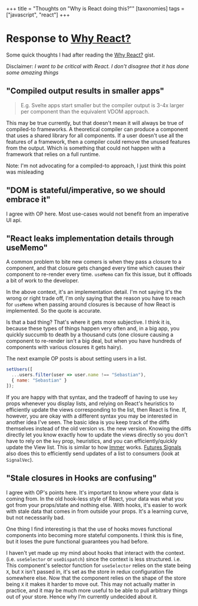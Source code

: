 +++
title = "Thoughts on \"Why is React doing this?\""
[taxonomies]
tags = ["javascript", "react"]
+++

# Response to [Why React?](https://gist.github.com/sebmarkbage/a5ef436427437a98408672108df01919)

Some quick thoughts I had after reading the [Why React?](https://gist.github.com/sebmarkbage/a5ef436427437a98408672108df01919) gist.

Disclaimer: _I want to be critical with React. I don't disagree that it has done some amazing things_

## "Compiled output results in smaller apps"

> E.g. Svelte apps start smaller but the compiler output is 3-4x larger per component than the equivalent VDOM approach.

This may be true currently, but that doesn't mean it will always be true of compiled-to frameworks. A theoretical compiler can produce a component that uses a shared library for all components. If a user doesn't use all the features of a framework, then a compiler could remove the unused features from the output. Which is something that could not happen with a framework that relies on a full runtime.

Note: I'm not advocating for a compiled-to approach, I just think this point was misleading

## "DOM is stateful/imperative, so we should embrace it"

I agree with OP here. Most use-cases would not benefit from an imperative UI api.

## "React leaks implementation details through useMemo"

A common problem to bite new comers is when they pass a closure to a component, and that closure gets changed every time which causes their component to re-render every time. `useMemo` can fix this issue, but it offloads a bit of work to the developer.

In the above context, it's an implementation detail. I'm not saying it's the wrong or right trade off, I'm only saying that the reason you have to reach for `useMemo` when passing around closures is because of how React is implemented. So the quote is accurate.

Is that a bad thing? That's where it gets more subjective. I think it is, because these types of things happen very often and, in a big app, you quickly succumb to death by a thousand cuts (one closure causing a component to re-render isn't a big deal, but when you have hundreds of components with various closures it gets hairy).

The next example OP posts is about setting users in a list.

```js
setUsers([
  ...users.filter(user => user.name !== "Sebastian"),
  { name: "Sebastian" }
]);
```

If you are happy with that syntax, and the tradeoff of having to use `key` props whenever you display lists, and relying on React's heuristics to efficiently update the views corresponding to the list, then React is fine. If, however, you are okay with a different syntax you may be interested in another idea I've seen. The basic idea is you keep track of the diffs themselves instead of the old version vs. the new version. Knowing the diffs directly let you know exactly how to update the views directly so you don't have to rely on the `key` prop, heuristics, and you can efficiently/quickly update the View list. This is similar to how [Immer](https://github.com/immerjs/immer) works. [Futures Signals](https://docs.rs/futures-signals/0.3.8/futures_signals/tutorial/index.html) also does this to efficiently send updates of a list to consumers (look at `SignalVec`).

## "Stale closures in Hooks are confusing"

I agree with OP's points here. It's important to know where your data is coming from. In the old hook-less style of React, your data was what you got from your props/state and nothing else. With hooks, it's easier to work with stale data that comes in from outside your props. It's a learning curve, but not necessarily bad.

One thing I find interesting is that the use of hooks moves functional components into becoming more stateful components. I think this is fine, but it loses the pure functional guarantees you had before.

I haven't yet made up my mind about hooks that interact with the context. (i.e. `useSelector` or `useDispatch`) since the context is less structured. i.e. This component's selector function for `useSelector` relies on the state being `X`, but `X` isn't passed in, it's set as the store in redux configuration file somewhere else. Now that the component relies on the shape of the store being `X` it makes it harder to move out. This may not actually matter in practice, and it may be much more useful to be able to pull arbitrary things out of your store. Hence why I'm currently undecided about it.
